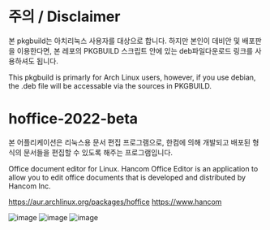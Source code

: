 # 주의 / Disclaimer
본 pkgbuild는 아치리눅스 사용자를 대상으로 합니다. 하지만 본인이 데비안 및 배포판을 이용한다면, 본 레포의 PKGBUILD 스크립트 안에 있는 deb파일다운로드 링크를 사용하셔도 됩니다.

This pkgbuild is primarly for Arch Linux users, however, if you use debian, the .deb file will be accessable via the sources in PKGBUILD.

# hoffice-2022-beta
본 어플리케이션은 리눅스용 문서 편집 프로그램으로, 한컴에 의해 개발되고 배포된 형식의 문서들을 편집할 수 있도록 해주는 프로그램입니다.

Office document editor for Linux. Hancom Office Editor is an application to allow you to edit office documents that is developed and distributed by Hancom Inc.

https://aur.archlinux.org/packages/hoffice
https://www.hancom

![image](https://github.com/user-attachments/assets/07a670fc-1a83-452d-ae2d-1f62d3954169)
![image](https://github.com/user-attachments/assets/e43aa7b5-d7a8-467f-b1a3-0b0cb8337220)
![image](https://github.com/user-attachments/assets/dfe64db4-4f15-4e33-afbb-731eca816021)

